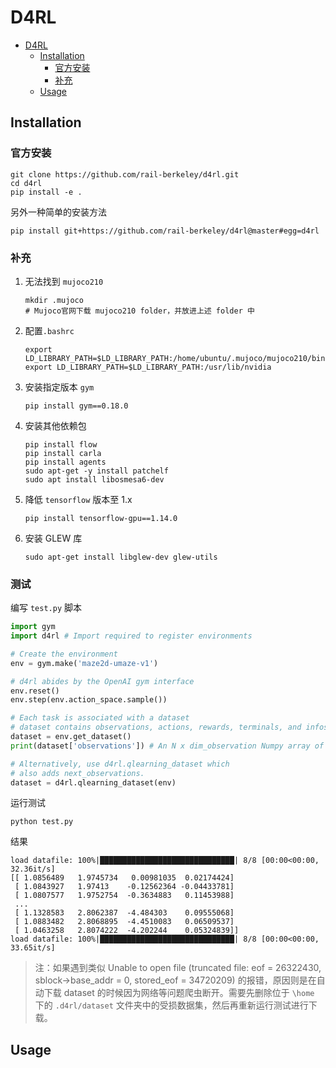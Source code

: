 # D4RL

- [D4RL](#d4rl)
  - [Installation](#installation)
    - [官方安装](#官方安装)
    - [补充](#补充)
  - [Usage](#usage)

## Installation

### 官方安装

```
git clone https://github.com/rail-berkeley/d4rl.git
cd d4rl
pip install -e .
```

另外一种简单的安装方法

```
pip install git+https://github.com/rail-berkeley/d4rl@master#egg=d4rl
```

### 补充
1. 无法找到 `mujoco210`
   ```
   mkdir .mujoco
   # Mujoco官网下载 mujoco210 folder，并放进上述 folder 中
2. 配置`.bashrc`
   ```
   export LD_LIBRARY_PATH=$LD_LIBRARY_PATH:/home/ubuntu/.mujoco/mujoco210/bin
   export LD_LIBRARY_PATH=$LD_LIBRARY_PATH:/usr/lib/nvidia
   ```
3. 安装指定版本 `gym`
   ```
   pip install gym==0.18.0
   ```
4. 安装其他依赖包
   ```
   pip install flow
   pip install carla
   pip install agents
   sudo apt-get -y install patchelf
   sudo apt install libosmesa6-dev
   ```
5. 降低 `tensorflow` 版本至 1.x
   ```
   pip install tensorflow-gpu==1.14.0
   ```
6. 安装 GLEW 库
   ```
   sudo apt-get install libglew-dev glew-utils
   ```

### 测试
编写 `test.py` 脚本
```python
import gym
import d4rl # Import required to register environments

# Create the environment
env = gym.make('maze2d-umaze-v1')

# d4rl abides by the OpenAI gym interface
env.reset()
env.step(env.action_space.sample())

# Each task is associated with a dataset
# dataset contains observations, actions, rewards, terminals, and infos
dataset = env.get_dataset()
print(dataset['observations']) # An N x dim_observation Numpy array of observations

# Alternatively, use d4rl.qlearning_dataset which
# also adds next_observations.
dataset = d4rl.qlearning_dataset(env)
```
运行测试
```
python test.py
```
结果
```
load datafile: 100%|██████████████████████████████| 8/8 [00:00<00:00, 32.36it/s]
[[ 1.0856489   1.9745734   0.00981035  0.02174424]
 [ 1.0843927   1.97413    -0.12562364 -0.04433781]
 [ 1.0807577   1.9752754  -0.3634883   0.11453988]
 ...
 [ 1.1328583   2.8062387  -4.484303    0.09555068]
 [ 1.0883482   2.8068895  -4.4510083   0.06509537]
 [ 1.0463258   2.8074222  -4.202244    0.05324839]]
load datafile: 100%|██████████████████████████████| 8/8 [00:00<00:00, 33.65it/s]
```
> 注：如果遇到类似 Unable to open file (truncated file: eof = 26322430, sblock->base_addr = 0, stored_eof = 34720209) 的报错，原因则是在自动下载 dataset 的时候因为网络等问题爬虫断开。需要先删除位于 `\home` 下的 `.d4rl/dataset` 文件夹中的受损数据集，然后再重新运行测试进行下载。

## Usage